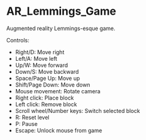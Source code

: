 # AR_Lemmings_Game
Augmented reality Lemmings-esque game.

Controls:
*   Right/D: Move right
*   Left/A: Move left
*   Up/W: Move forward
*   Down/S: Move backward
*   Space/Page Up: Move up
*   Shift/Page Down: Move down
*   Mouse movement: Rotate camera
*   Right click: Place block
*   Left click: Remove block
*   Scroll wheel/Number keys: Switch selected block
*   R: Reset level
*   P: Pause
*   Escape: Unlock mouse from game
